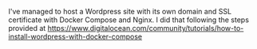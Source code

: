 I've managed to host a Wordpress site with its own domain and SSL certificate with Docker Compose and Nginx. I did that following the steps provided at https://www.digitalocean.com/community/tutorials/how-to-install-wordpress-with-docker-compose
